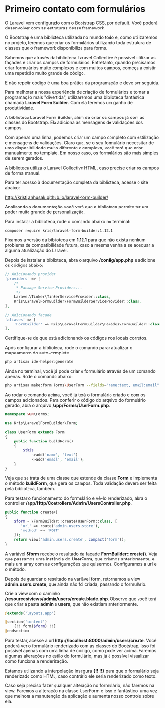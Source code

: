 # Primeiro contato com formulários

O Laravel vem configurado com o Bootstrap CSS, por default. Você poderá desenvolver com as estruturas desse framework.

O Bootstrap é uma biblioteca utilizada no mundo todo e, como utilizaremos no projeto, teremos que criar os formulários utilizando toda estrutura de classes que o framework disponibiliza para forms.

Sabemos que através da biblioteca Laravel Collective é possível utilizar as façades e criar os campos de formulários. Entretanto, quando precisamos criar formulários muito complexos e com muitos campos, começa a existir uma repetição muito grande de código.

E não repetir código é uma boa prática da programação e deve ser seguida.

Para melhorar a nossa experiência de criação de formulários e tornar a programação mais "divertida", utilizaremos uma biblioteca fantástica chamada **Laravel Form Builder**. Com ela teremos um ganho de produtividade.

A biblioteca Laravel Form Builder, além de criar os campos já com as classes do Bootstrap. Ela adiciona as mensagens de validações dos campos.

Com apenas uma linha, podemos criar um campo completo com estilização e mensagens de validações. Claro que, se o seu formulário necessitar de uma disponibilidade muito diferente e complexa, você terá que criar manualmente no template. Em nosso caso, os formulários são mais simples de serem gerados.

A biblioteca utiliza o Laravel Collective HTML, caso precise criar os campos de forma manual.

Para ter acesso à documentação completa da biblioteca, acesse o site abaixo:

<http://kristijanhusak.github.io/laravel-form-builder/>

Analisando a documentação você verá que a biblioteca permite ter um poder muito grande de personalização.

Para instalar a biblioteca, rode o comando abaixo no terminal:

```sh
composer require kris/laravel-form-builder:1.12.1
```

Fixamos a versão da biblioteca em **1.12.1** para que não exista nenhum problema de compatibilidade futura, caso a mesma venha a se adequar a alguma atualização do Laravel.

Depois de instalar a biblioteca, abra o arquivo **/config/app.php** e adicione os códigos abaixo:

```php
// Adicionando provider
'providers' => [
	/*
	 * Package Service Providers...
	 */
	Laravel\Tinker\TinkerServiceProvider::class,
	Kris\LaravelFormBuilder\FormBuilderServiceProvider::class,
],

// Adicionando facade
'aliases' => [
    'FormBuilder' => Kris\LaravelFormBuilder\Facades\FormBuilder::class,
],
```

Certifique-se de que está adicionando os códigos nos locais corretos.

Após configurar a biblioteca, rode o comando parar atualizar o mapeamento do auto-complete.

```sh
php artisan ide-helper:generate
```

Ainda no terminal, você já pode criar o formulário através de um comando apenas. Rode o comando abaixo:

```sh
php artisan make:form Forms\UserForm --fields="name:text, email:email"
```

Ao rodar o comando acima, você já terá o formulário criado e com os campos adicionados. Para conferir o código do arquivo do formulário gerado, abra o arquivo **/app/Forms/UserForm.php**.

```php
namespace SON\Forms;

use Kris\LaravelFormBuilder\Form;

class UserForm extends Form
{
    public function buildForm()
    {
        $this
            ->add('name', 'text')
            ->add('email', 'email');
    }
}
```

Veja que se trata de uma classe que estende da classe **Form** e implementa o método **buildForm**, que gera os campos. Toda validação deverá ser feita pela biblioteca, também.

Para testar o funcionamento do formulário e vê-lo renderizado, abra o controller **/app/Http/Controllers/Admin/UsersController.php**.

```php
public function create()
{
    $form = \FormBuilder::create(UserForm::class, [
       'url' => route('admin.users.store'), 
       'method' => 'POST'
    ]);
    return view('admin.users.create', compact('form'));
}
```

A variável **$form** recebe o resultado da façade **FormBuilder::create()**. Veja que passamos uma instância do **UserForm**, que criamos anteriormente, e mais um array com as configurações que quisermos. Configuramos a url e o método.

Depois de guardar o resultado na variável form, retornamos a view **admin.users.create**, que ainda não foi criada, passando o formulário. 

Crie a view com o caminho **/resources/views/admin/users/create.blade.php**. Observe que você terá que criar a pasta **admin** e **users**, que não existiam anteriormente.

```php
@extends('layouts.app')

@section('content')
    {!! form($form) !!}
@endsection
```

Para testar, acesse a url **http://localhost:8000/admin/users/create**. Você poderá ver o formulário renderizado com as classes do Bootstrap. Isso foi possível apenas com uma linha de código, como pode ver acima. Faremos algumas alterações no estilo do formulário, mas já é possível visualizar como funciona a renderização.

Estamos utilizando a interpolação insegura **{!! !!}** para que o formulário seja renderizado como HTML, caso contrário ele seria renderizado como texto.

Caso seja preciso fazer qualquer alteração no formulário, não faremos na view. Faremos a alteração na classe UserForm e isso é fantástico, uma vez que melhora a manutenção da aplicação e aumenta nosso controle sobre ela.